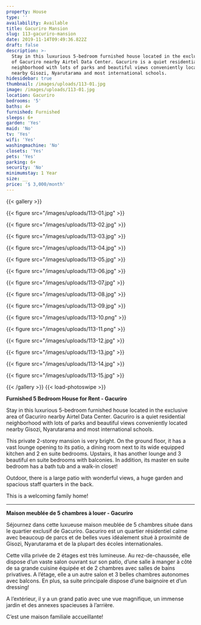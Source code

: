 ```yaml
---
property: House
type: ''
availability: Available
title: Gacuriro Mansion
slug: 113-gacuriro-mansion
date: 2019-11-14T09:49:36.822Z
draft: false
description: >-
  Stay in this luxurious 5-bedroom furnished house located in the exclusive area
  of Gacuriro nearby Airtel Data Center. Gacuriro is a quiet residential
  neighborhood with lots of parks and beautiful views conveniently located
  nearby Gisozi, Nyarutarama and most international schools.
hidesidebar: true
thumbnail: /images/uploads/113-01.jpg
image: /images/uploads/113-01.jpg
location: Gacuriro
bedrooms: '5'
baths: 4+
furnished: Furnished
sleeps: 6+
garden: 'Yes'
maid: 'No'
tv: 'Yes'
wifi: 'Yes'
washingmachine: 'No'
closets: 'Yes'
pets: 'Yes'
parking: 6+
security: 'No'
minimumstay: 1 Year
size: __
price: '$ 3,000/month'
---
```

{{< gallery >}} 

{{< figure src="/images/uploads/113-01.jpg" >}} 

{{< figure src="/images/uploads/113-02.jpg" >}}

 {{< figure src="/images/uploads/113-03.jpg" >}} 

{{< figure src="/images/uploads/113-04.jpg" >}}

{{< figure src="/images/uploads/113-05.jpg" >}}

 {{< figure src="/images/uploads/113-06.jpg" >}}

 {{< figure src="/images/uploads/113-07.jpg" >}}

 {{< figure src="/images/uploads/113-08.jpg" >}}

{{< figure src="/images/uploads/113-09.jpg" >}} 

{{< figure src="/images/uploads/113-10.png" >}}

 {{< figure src="/images/uploads/113-11.png" >}} 

{{< figure src="/images/uploads/113-12.jpg" >}}

{{< figure src="/images/uploads/113-13.jpg" >}}

{{< figure src="/images/uploads/113-14.jpg" >}}

{{< figure src="/images/uploads/113-15.jpg" >}}

 {{< /gallery >}} {{< load-photoswipe >}}

**Furnished 5 Bedroom House for Rent - Gacuriro**

Stay in this luxurious 5-bedroom furnished house located in the exclusive area of Gacuriro nearby Airtel Data Center. Gacuriro is a quiet residential neighborhood with lots of parks and beautiful views conveniently located nearby Gisozi, Nyarutarama and most international schools.

This private 2-storey mansion is very bright. On the ground floor, it has a vast lounge opening to its patio, a dining room next to its wide equipped kitchen and 2 en suite bedrooms. Upstairs, it has another lounge and 3 beautiful en suite bedrooms with balconies. In addition, its master en suite bedroom has a bath tub and a walk-in closet! 

Outdoor, there is a large patio with wonderful views, a huge garden and spacious staff quarters in the back.

This is a welcoming family home!  

- - -

**Maison meublée de 5 chambres à louer - Gacuriro**

Séjournez dans cette luxueuse maison meublée de 5 chambres située dans le quartier exclusif de Gacuriro. Gacuriro est un quartier résidentiel calme avec beaucoup de parcs et de belles vues idéalement situé à proximité de Gisozi, Nyarutarama et de la plupart des écoles internationales. 

Cette villa privée de 2 étages est très lumineuse. Au rez-de-chaussée, elle dispose d’un vaste salon ouvrant sur son patio, d’une salle à manger à côté de sa grande cuisine équipée et de 2 chambres avec salles de bains privatives. A l’étage, elle a un autre salon et 3 belles chambres autonomes avec balcons. En plus, sa suite principale dispose d’une baignoire et d’un dressing! 

A l’extérieur, il y a un grand patio avec une vue magnifique, un immense jardin et des annexes spacieuses à l’arrière. 

C’est une maison familiale accueillante!
